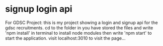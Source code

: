 # signup login api
 For GDSC Project: this is my project showing a login and signup api for the gdsc recruitments.
cd to the folder in you have stored the files and write 'npm install' in terminal to install node modules
then write 'npm start' to start the application.
visit localhost:3010 to visit the page...
